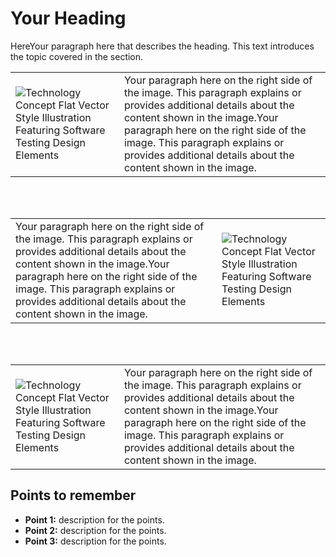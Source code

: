 # Your Heading 
HereYour paragraph here that describes the heading. This text introduces the topic covered in the section.

| | |  
|---------------------------------|-------------|  
| ![Technology Concept Flat Vector Style Illustration Featuring Software Testing Design Elements](https://img.freepik.com/premium-vector/technology-concept-flat-vector-style-illustration-featuring-software-testing-design-elements_1226483-8155.jpg) | Your paragraph here on the right side of the image. This paragraph explains or provides additional details about the content shown in the image.Your paragraph here on the right side of the image. This paragraph explains or provides additional details about the content shown in the image. |


<br>  
<br>

| | |  
|---------------------------------|-------------|  
| Your paragraph here on the right side of the image. This paragraph explains or provides additional details about the content shown in the image.Your paragraph here on the right side of the image. This paragraph explains or provides additional details about the content shown in the image. | ![Technology Concept Flat Vector Style Illustration Featuring Software Testing Design Elements](https://img.freepik.com/premium-vector/technology-concept-flat-vector-style-illustration-featuring-software-testing-design-elements_1226483-8155.jpg) |  
<br>  
<br>

| | |  
|---------------------------------|-------------|  
|![Technology Concept Flat Vector Style Illustration Featuring Software Testing Design Elements](https://img.freepik.com/premium-vector/technology-concept-flat-vector-style-illustration-featuring-software-testing-design-elements_1226483-8155.jpg) | Your paragraph here on the right side of the image. This paragraph explains or provides additional details about the content shown in the image.Your paragraph here on the right side of the image. This paragraph explains or provides additional details about the content shown in the image. |


## Points to remember  
- **Point 1:** description for the points.  
- **Point 2:** description for the points.  
- **Point 3:** description for the points.
